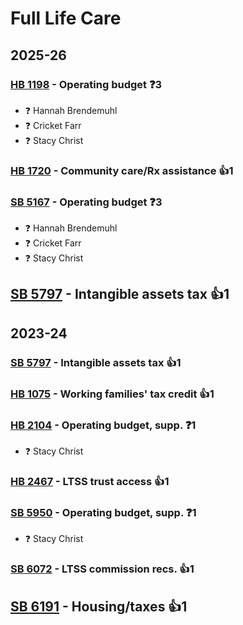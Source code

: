 # Full Life Care
## 2025-26

### [HB 1198](/bill/2025-26/hb/1198/) - Operating budget   ❓3
* ❓ Hannah Brendemuhl
* ❓ Cricket Farr
* ❓ Stacy Christ

### [HB 1720](/bill/2025-26/hb/1720/) - Community care/Rx assistance 👍1  

### [SB 5167](/bill/2025-26/sb/5167/) - Operating budget   ❓3
* ❓ Hannah Brendemuhl
* ❓ Cricket Farr
* ❓ Stacy Christ

## [SB 5797](/bill/2025-26/sb/5797/) - Intangible assets tax 👍1  

## 2023-24

### [SB 5797](/bill/2023-24/sb/5797/) - Intangible assets tax 👍1  

### [HB 1075](/bill/2023-24/hb/1075/) - Working families' tax credit 👍1  

### [HB 2104](/bill/2023-24/hb/2104/) - Operating budget, supp.   ❓1
* ❓ Stacy Christ

### [HB 2467](/bill/2023-24/hb/2467/) - LTSS trust access 👍1  

### [SB 5950](/bill/2023-24/sb/5950/) - Operating budget, supp.   ❓1
* ❓ Stacy Christ

### [SB 6072](/bill/2023-24/sb/6072/) - LTSS commission recs. 👍1  

## [SB 6191](/bill/2023-24/sb/6191/) - Housing/taxes 👍1  
